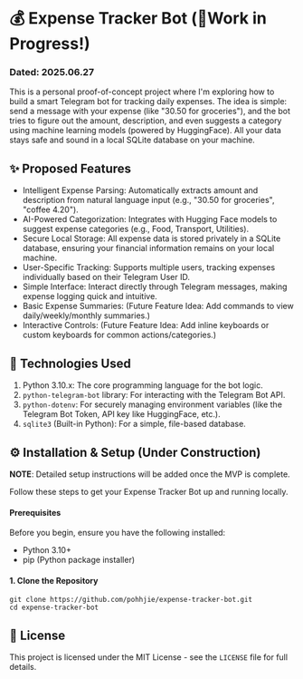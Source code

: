 # 💰 Expense Tracker Bot (🚧Work in Progress!)

### Dated: 2025.06.27

This is a personal proof-of-concept project where I'm exploring how to build a smart Telegram bot for tracking daily expenses. The idea is simple: send a message with your expense (like "30.50 for groceries"), and the bot tries to figure out the amount, description, and even suggests a category  using machine learning models (powered by HuggingFace). All your data stays safe and sound in a local SQLite database on your machine.

## ✨ Proposed Features
- Intelligent Expense Parsing: Automatically extracts amount and description from natural language input (e.g., "30.50 for groceries", "coffee 4.20").
- AI-Powered Categorization: Integrates with Hugging Face models to suggest expense categories (e.g., Food, Transport, Utilities).
- Secure Local Storage: All expense data is stored privately in a SQLite database, ensuring your financial information remains on your local machine.
- User-Specific Tracking: Supports multiple users, tracking expenses individually based on their Telegram User ID.
- Simple Interface: Interact directly through Telegram messages, making expense logging quick and intuitive.
- Basic Expense Summaries: (Future Feature Idea: Add commands to view daily/weekly/monthly summaries.)
- Interactive Controls: (Future Feature Idea: Add inline keyboards or custom keyboards for common actions/categories.)

## 🚀 Technologies Used
1. Python 3.10.x: The core programming language for the bot logic.
2. `python-telegram-bot` library: For interacting with the Telegram Bot API.
3. `python-dotenv`: For securely managing environment variables (like the Telegram Bot Token, API key like HuggingFace, etc.).
4. `sqlite3` (Built-in Python): For a simple, file-based database.

## ⚙️ Installation & Setup (Under Construction)
**NOTE**: Detailed setup instructions will be added once the MVP is complete.

Follow these steps to get your Expense Tracker Bot up and running locally.

#### Prerequisites
Before you begin, ensure you have the following installed:

* Python 3.10+
* pip (Python package installer)

#### 1. Clone the Repository
```
git clone https://github.com/pohhjie/expense-tracker-bot.git
cd expense-tracker-bot
```


## 📄 License
This project is licensed under the MIT License - see the `LICENSE` file for full details.